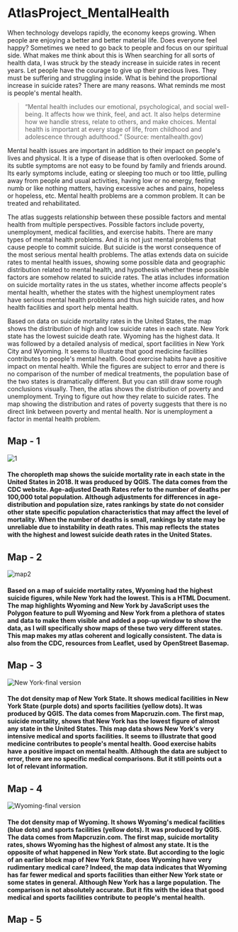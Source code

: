 # AtlasProject_MentalHealth

When technology develops rapidly, the economy keeps growing. When people are enjoying a better and better material life. Does everyone feel happy? Sometimes we need to go back to people and focus on our spiritual side. What makes me think about this is When searching for all sorts of health data, I was struck by the steady increase in suicide rates in recent years. Let people have the courage to give up their precious lives. They must be suffering and struggling inside. What is behind the proportional increase in suicide rates? There are many reasons. What reminds me most is people's mental health.

> “Mental health includes our emotional, psychological, and social well-being. It affects how we think, feel, and act. It also helps determine how we handle stress, relate to others, and make choices. Mental health is important at every stage of life, from childhood and adolescence through adulthood.” (Source: mentalhealth.gov)

Mental health issues are important in addition to their impact on people's lives and physical. It is a type of disease that is often overlooked. Some of its subtle symptoms are not easy to be found by family and friends around. Its early symptoms include, eating or sleeping too much or too little, pulling away from people and usual activities, having low or no energy, feeling numb or like nothing matters, having excessive aches and pains, hopeless or hopeless, etc. Mental health problems are a common problem. It can be treated and rehabilitated.

The atlas suggests relationship between these possible factors and mental health from multiple perspectives. Possible factors include poverty, unemployment, medical facilities, and exercise habits. There are many types of mental health problems. And it is not just mental problems that cause people to commit suicide. But suicide is the worst consequence of the most serious mental health problems. The atlas extends data on suicide rates to mental health issues, showing some possible data and geographic distribution related to mental health, and hypothesis whether these possible factors are somehow related to suicide rates. The atlas includes information on suicide mortality rates in the us states, whether income affects people's mental health, whether the states with the highest unemployment rates have serious mental health problems and thus high suicide rates, and how health facilities and sport help mental health.

Based on data on suicide mortality rates in the United States, the map shows the distribution of high and low suicide rates in each state. New York state has the lowest suicide death rate. Wyoming has the highest data. It was followed by a detailed analysis of medical, sport facilities in New York City and Wyoming. It seems to illustrate that good medicine facilities contributes to people's mental health. Good exercise habits have a positive impact on mental health. While the figures are subject to error and there is no comparison of the number of medical treatments, the population base of the two states is dramatically different. But you can still draw some rough conclusions visually. Then, the atlas shows the distribution of poverty and unemployment. Trying to figure out how they relate to suicide rates. The map showing the distribution and rates of poverty suggests that there is no direct link between poverty and mental health. Nor is unemployment a factor in mental health problem.

## Map - 1
![1](https://user-images.githubusercontent.com/77243665/120417126-2788be00-c313-11eb-82cb-01a60fd580c4.JPG)

#### The choropleth map shows the suicide mortality rate in each state in the United States in 2018. It was produced by QGIS. The data comes from the CDC website. Age-adjusted Death Rates refer to the number of deaths per 100,000 total population. Although adjustments for differences in age-distribution and population size, rates rankings by state do not consider other state specific population characteristics that may affect the level of mortality. When the number of deaths is small, rankings by state may be unreliable due to instability in death rates. This map reflects the states with the highest and lowest suicide death rates in the United States.

## Map - 2
![map2](https://user-images.githubusercontent.com/77243665/120417462-b695d600-c313-11eb-8ca8-c26929d507dc.png)

#### Based on a map of suicide mortality rates, Wyoming had the highest suicide figures, while New York had the lowest. This is a HTML Document. The map highlights Wyoming and New York by JavaScript uses the Polygon feature to pull Wyoming and New York from a plethora of states and data to make them visible and added a pop-up window to show the data, as I will specifically show maps of these two very different states. This map makes my atlas coherent and logically consistent. The data is also from the CDC, resources from Leaflet, used by OpenStreet Basemap.

## Map - 3
![New York-final version](https://user-images.githubusercontent.com/77243665/120417632-05437000-c314-11eb-8e5e-67588c41e80f.png)
#### The dot density map of New York State. It shows medical facilities in New York State (purple dots) and sports facilities (yellow dots). It was produced by QGIS. The data comes from Mapcruzin.com. The first map, suicide mortality, shows that New York has the lowest figure of almost any state in the United States. This map data shows New York's very intensive medical and sports facilities. It seems to illustrate that good medicine contributes to people's mental health. Good exercise habits have a positive impact on mental health. Although the data are subject to error, there are no specific medical comparisons. But it still points out a lot of relevant information.

## Map - 4
![Wyoming-final version](https://user-images.githubusercontent.com/77243665/120417840-5bb0ae80-c314-11eb-8b16-2634209d0398.png)
#### The dot density map of Wyoming. It shows Wyoming's medical facilities (blue dots) and sports facilities (yellow dots). It was produced by QGIS. The data comes from Mapcruzin.com. The first map, suicide mortality rates, shows Wyoming has the highest of almost any state. It is the opposite of what happened in New York state. But according to the logic of an earlier block map of New York State, does Wyoming have very rudimentary medical care? Indeed, the map data indicates that Wyoming has far fewer medical and sports facilities than either New York state or some states in general. Although New York has a large population. The comparison is not absolutely accurate. But it fits with the idea that good medical and sports facilities contribute to people's mental health.

## Map - 5
